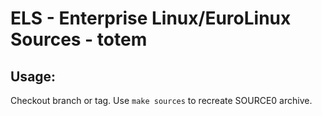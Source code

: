 # ELS - Enterprise Linux/EuroLinux Sources - totem
 
## Usage:
  Checkout branch or tag. Use `make sources` to recreate  SOURCE0 archive.
